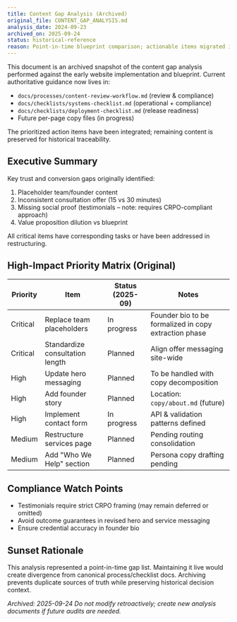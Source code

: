 ```yaml
---
title: Content Gap Analysis (Archived)
original_file: CONTENT_GAP_ANALYSIS.md
analysis_date: 2024-09-23
archived_on: 2025-09-24
status: historical-reference
reason: Point-in-time blueprint comparison; actionable items migrated into processes & checklists
---
```


This document is an archived snapshot of the content gap analysis performed against the early website implementation and blueprint. Current authoritative guidance now lives in:

- `docs/processes/content-review-workflow.md` (review & compliance)
- `docs/checklists/systems-checklist.md` (operational + compliance)
- `docs/checklists/deployment-checklist.md` (release readiness)
- Future per-page copy files (in progress)

The prioritized action items have been integrated; remaining content is preserved for historical traceability.

## Executive Summary

Key trust and conversion gaps originally identified:

1. Placeholder team/founder content
2. Inconsistent consultation offer (15 vs 30 minutes)
3. Missing social proof (testimonials – note: requires CRPO-compliant approach)
4. Value proposition dilution vs blueprint

All critical items have corresponding tasks or have been addressed in restructuring.

## High-Impact Priority Matrix (Original)

| Priority | Item | Status (2025-09) | Notes |
|----------|------|------------------|-------|
| Critical | Replace team placeholders | In progress | Founder bio to be formalized in copy extraction phase |
| Critical | Standardize consultation length | Planned | Align offer messaging site-wide |
| High | Update hero messaging | Planned | To be handled with copy decomposition |
| High | Add founder story | Planned | Location: `copy/about.md` (future) |
| High | Implement contact form | In progress | API & validation patterns defined |
| Medium | Restructure services page | Planned | Pending routing consolidation |
| Medium | Add "Who We Help" section | Planned | Persona copy drafting pending |

## Compliance Watch Points

- Testimonials require strict CRPO framing (may remain deferred or omitted)
- Avoid outcome guarantees in revised hero and service messaging
- Ensure credential accuracy in founder bio

## Sunset Rationale

This analysis represented a point-in-time gap list. Maintaining it live would create divergence from canonical process/checklist docs. Archiving prevents duplicate sources of truth while preserving historical decision context.

*Archived: 2025-09-24*
*Do not modify retroactively; create new analysis documents if future audits are needed.*

